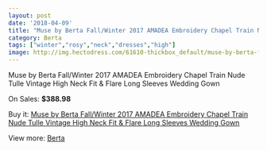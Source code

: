 ```yaml
---
layout: post
date: '2018-04-09'
title: "Muse by Berta Fall/Winter 2017 AMADEA Embroidery Chapel Train Nude Tulle Vintage High Neck Fit & Flare Long Sleeves Wedding Gown"
category: Berta
tags: ["winter","rosy","neck","dresses","high"]
image: http://img.hectodress.com/61610-thickbox_default/muse-by-berta-fall-winter-2017-amadea-embroidery-chapel-train-nude-tulle-vintage-high-neck-fit-flare-long-sleeves-wedding-gown.jpg
---
```

Muse by Berta Fall/Winter 2017 AMADEA Embroidery Chapel Train Nude Tulle Vintage High Neck Fit & Flare Long Sleeves Wedding Gown

On Sales: **$388.98**
<a href="https://www.hectodress.com/berta/19877-muse-by-berta-fall-winter-2017-amadea-embroidery-chapel-train-nude-tulle-vintage-high-neck-fit-flare-long-sleeves-wedding-gown.html"><amp-img layout="responsive" width="600" height="600" src="//img.hectodress.com/61610-thickbox_default/muse-by-berta-fall-winter-2017-amadea-embroidery-chapel-train-nude-tulle-vintage-high-neck-fit-flare-long-sleeves-wedding-gown.jpg" alt="Muse by Berta Fall/Winter 2017 AMADEA Embroidery Chapel Train Nude Tulle Vintage High Neck Fit & Flare Long Sleeves Wedding Gown 0" /></a>
<a href="https://www.hectodress.com/berta/19877-muse-by-berta-fall-winter-2017-amadea-embroidery-chapel-train-nude-tulle-vintage-high-neck-fit-flare-long-sleeves-wedding-gown.html"><amp-img layout="responsive" width="600" height="600" src="//img.hectodress.com/61614-thickbox_default/muse-by-berta-fall-winter-2017-amadea-embroidery-chapel-train-nude-tulle-vintage-high-neck-fit-flare-long-sleeves-wedding-gown.jpg" alt="Muse by Berta Fall/Winter 2017 AMADEA Embroidery Chapel Train Nude Tulle Vintage High Neck Fit & Flare Long Sleeves Wedding Gown 1" /></a>
<a href="https://www.hectodress.com/berta/19877-muse-by-berta-fall-winter-2017-amadea-embroidery-chapel-train-nude-tulle-vintage-high-neck-fit-flare-long-sleeves-wedding-gown.html"><amp-img layout="responsive" width="600" height="600" src="//img.hectodress.com/61613-thickbox_default/muse-by-berta-fall-winter-2017-amadea-embroidery-chapel-train-nude-tulle-vintage-high-neck-fit-flare-long-sleeves-wedding-gown.jpg" alt="Muse by Berta Fall/Winter 2017 AMADEA Embroidery Chapel Train Nude Tulle Vintage High Neck Fit & Flare Long Sleeves Wedding Gown 2" /></a>
<a href="https://www.hectodress.com/berta/19877-muse-by-berta-fall-winter-2017-amadea-embroidery-chapel-train-nude-tulle-vintage-high-neck-fit-flare-long-sleeves-wedding-gown.html"><amp-img layout="responsive" width="600" height="600" src="//img.hectodress.com/61612-thickbox_default/muse-by-berta-fall-winter-2017-amadea-embroidery-chapel-train-nude-tulle-vintage-high-neck-fit-flare-long-sleeves-wedding-gown.jpg" alt="Muse by Berta Fall/Winter 2017 AMADEA Embroidery Chapel Train Nude Tulle Vintage High Neck Fit & Flare Long Sleeves Wedding Gown 3" /></a>
<a href="https://www.hectodress.com/berta/19877-muse-by-berta-fall-winter-2017-amadea-embroidery-chapel-train-nude-tulle-vintage-high-neck-fit-flare-long-sleeves-wedding-gown.html"><amp-img layout="responsive" width="600" height="600" src="//img.hectodress.com/61611-thickbox_default/muse-by-berta-fall-winter-2017-amadea-embroidery-chapel-train-nude-tulle-vintage-high-neck-fit-flare-long-sleeves-wedding-gown.jpg" alt="Muse by Berta Fall/Winter 2017 AMADEA Embroidery Chapel Train Nude Tulle Vintage High Neck Fit & Flare Long Sleeves Wedding Gown 4" /></a>

Buy it: [Muse by Berta Fall/Winter 2017 AMADEA Embroidery Chapel Train Nude Tulle Vintage High Neck Fit & Flare Long Sleeves Wedding Gown](https://www.hectodress.com/berta/19877-muse-by-berta-fall-winter-2017-amadea-embroidery-chapel-train-nude-tulle-vintage-high-neck-fit-flare-long-sleeves-wedding-gown.html "Muse by Berta Fall/Winter 2017 AMADEA Embroidery Chapel Train Nude Tulle Vintage High Neck Fit & Flare Long Sleeves Wedding Gown")

View more: [Berta](https://www.hectodress.com/318-berta "Berta")